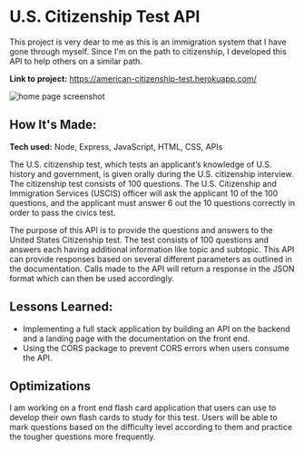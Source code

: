 # U.S. Citizenship Test API

This project is very dear to me as this is an immigration system that I have gone through myself. Since I'm on the path to citizenship, I developed this API to help others on a similar path.

**Link to project:** https://american-citizenship-test.herokuapp.com/

<img src="https://user-images.githubusercontent.com/101214978/177057652-c6cd5942-b8b0-4d51-948b-a84079286ee0.jpeg"  alt="home page screenshot"/>

## How It's Made:

**Tech used:** Node, Express, JavaScript, HTML, CSS, APIs

The U.S. citizenship test, which tests an applicant’s knowledge of U.S. history and government, is given orally during the U.S. citizenship interview. The citizenship test consists of 100 questions. The U.S. Citizenship and Immigration Services (USCIS) officer will ask the applicant 10 of the 100 questions, and the applicant must answer 6 out the 10 questions correctly in order to pass the civics test. 

The purpose of this API is to provide the questions and answers to the United States Citizenship test. The test consists of 100 questions and answers each having additional information like topic and subtopic. This API can provide responses based on several different parameters as outlined in the documentation. Calls made to the API will return a response in the JSON format which can then be used accordingly.

## Lessons Learned:
- Implementing a full stack application by building an API on the backend and a landing page with the documentation on the front end.
- Using the CORS package to prevent CORS errors when users consume the API.

## Optimizations

I am working on a front end flash card application that users can use to develop their own flash cards to study for this test. Users will be able to mark questions based on the difficulty level according to them and practice the tougher questions more frequently. 
